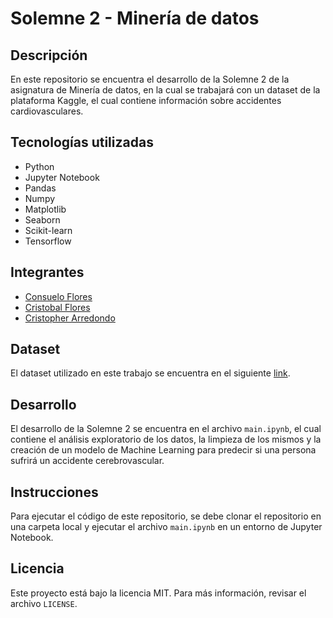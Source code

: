 # Solemne 2 - Minería de datos

## Descripción

En este repositorio se encuentra el desarrollo de la Solemne 2 de la asignatura de Minería de datos, en la cual se trabajará con un dataset de la plataforma Kaggle, el cual contiene información sobre accidentes cardiovasculares.

## Tecnologías utilizadas

- Python
- Jupyter Notebook
- Pandas
- Numpy
- Matplotlib
- Seaborn
- Scikit-learn
- Tensorflow

## Integrantes

- [Consuelo Flores](https://github.com/QuatilyNinjaThing)
- [Cristobal Flores](https://github.com/yellow-23)
- [Cristopher Arredondo](https://github.com/crxsx0)

## Dataset

El dataset utilizado en este trabajo se encuentra en el siguiente [link](https://www.kaggle.com/datasets/fedesoriano/stroke-prediction-dataset).

## Desarrollo

El desarrollo de la Solemne 2 se encuentra en el archivo `main.ipynb`, el cual contiene el análisis exploratorio de los datos, la limpieza de los mismos y la creación de un modelo de Machine Learning para predecir si una persona sufrirá un accidente cerebrovascular.

## Instrucciones

Para ejecutar el código de este repositorio, se debe clonar el repositorio en una carpeta local y ejecutar el archivo `main.ipynb` en un entorno de Jupyter Notebook.

## Licencia

Este proyecto está bajo la licencia MIT. Para más información, revisar el archivo `LICENSE`.